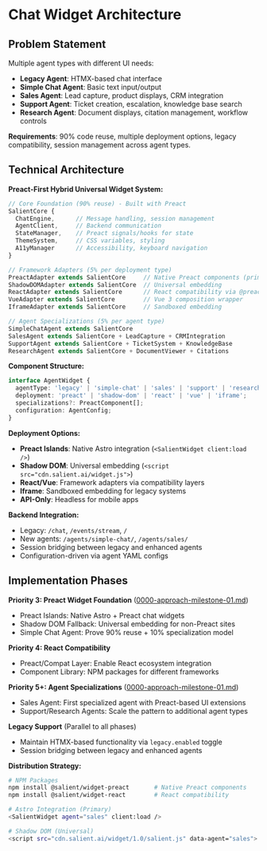 <!--
Copyright (c) 2025 Ape4, Inc. All rights reserved.
Unauthorized copying of this file is strictly prohibited.
-->

# Chat Widget Architecture

## Problem Statement

Multiple agent types with different UI needs:
- **Legacy Agent**: HTMX-based chat interface
- **Simple Chat Agent**: Basic text input/output
- **Sales Agent**: Lead capture, product displays, CRM integration
- **Support Agent**: Ticket creation, escalation, knowledge base search
- **Research Agent**: Document displays, citation management, workflow controls

**Requirements**: 90% code reuse, multiple deployment options, legacy compatibility, session management across agent types.

## Technical Architecture

**Preact-First Hybrid Universal Widget System:**

```typescript
// Core Foundation (90% reuse) - Built with Preact
SalientCore {
  ChatEngine,      // Message handling, session management
  AgentClient,     // Backend communication  
  StateManager,    // Preact signals/hooks for state
  ThemeSystem,     // CSS variables, styling
  A11yManager      // Accessibility, keyboard navigation
}

// Framework Adapters (5% per deployment type)
PreactAdapter extends SalientCore     // Native Preact components (primary)
ShadowDOMAdapter extends SalientCore  // Universal embedding
ReactAdapter extends SalientCore      // React compatibility via @preact/compat
VueAdapter extends SalientCore        // Vue 3 composition wrapper
IframeAdapter extends SalientCore     // Sandboxed embedding

// Agent Specializations (5% per agent type)
SimpleChatAgent extends SalientCore
SalesAgent extends SalientCore + LeadCapture + CRMIntegration  
SupportAgent extends SalientCore + TicketSystem + KnowledgeBase
ResearchAgent extends SalientCore + DocumentViewer + Citations
```

**Component Structure:**
```typescript
interface AgentWidget {
  agentType: 'legacy' | 'simple-chat' | 'sales' | 'support' | 'research';
  deployment: 'preact' | 'shadow-dom' | 'react' | 'vue' | 'iframe';
  specializations?: PreactComponent[];
  configuration: AgentConfig;
}
```

**Deployment Options:**
- **Preact Islands**: Native Astro integration (`<SalientWidget client:load />`)
- **Shadow DOM**: Universal embedding (`<script src="cdn.salient.ai/widget.js">`)
- **React/Vue**: Framework adapters via compatibility layers
- **Iframe**: Sandboxed embedding for legacy systems
- **API-Only**: Headless for mobile apps

**Backend Integration:**
- Legacy: `/chat`, `/events/stream`, `/`
- New agents: `/agents/simple-chat/`, `/agents/sales/`
- Session bridging between legacy and enhanced agents
- Configuration-driven via agent YAML configs

## Implementation Phases

**Priority 3: Preact Widget Foundation** ([0000-approach-milestone-01.md](../project-management/0000-approach-milestone-01.md))
- Preact Islands: Native Astro + Preact chat widgets
- Shadow DOM Fallback: Universal embedding for non-Preact sites  
- Simple Chat Agent: Prove 90% reuse + 10% specialization model

**Priority 4: React Compatibility**
- Preact/Compat Layer: Enable React ecosystem integration
- Component Library: NPM packages for different frameworks

**Priority 5+: Agent Specializations** ([0000-approach-milestone-01.md](../project-management/0000-approach-milestone-01.md))
- Sales Agent: First specialized agent with Preact-based UI extensions
- Support/Research Agents: Scale the pattern to additional agent types

**Legacy Support** (Parallel to all phases)
- Maintain HTMX-based functionality via `legacy.enabled` toggle
- Session bridging between legacy and enhanced agents

**Distribution Strategy:**
```bash
# NPM Packages
npm install @salient/widget-preact       # Native Preact components
npm install @salient/widget-react        # React compatibility

# Astro Integration (Primary)
<SalientWidget agent="sales" client:load />

# Shadow DOM (Universal)
<script src="cdn.salient.ai/widget/1.0/salient.js" data-agent="sales">
```
